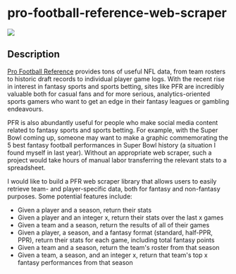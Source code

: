 # pro-football-reference-web-scraper

[![](https://img.shields.io/badge/project-link-green)](https://github.com/mjk2244/pro-football-reference-web-scraper)

## Description
[Pro Football Reference](https://www.pro-football-reference.com/) provides tons of useful NFL data, from team rosters to historic draft records to individual player game logs. With the recent rise in interest in fantasy sports and sports betting, sites like PFR are incredibly valuable both for casual fans and for more serious, analytics-oriented sports gamers who want to get an edge in their fantasy leagues or gambling endeavours.  

PFR is also abundantly useful for people who make social media content related to fantasy sports and sports betting. For example, with the Super Bowl coming up, someone may want to make a graphic commemorating the 5 best fantasy football performances in Super Bowl history (a situation I found myself in last year). Without an appropriate web scraper, such a project would take hours of manual labor transferring the relevant stats to a spreadsheet.

I would like to build a PFR web scraper library that allows users to easily retrieve team- and player-specific data, both for fantasy and non-fantasy purposes. Some potential features include:

- Given a player and a season, return their stats
- Given a player and an integer x, return their stats over the last x games
- Given a team and a season, return the results of all of their games
- Given a player, a season, and a fantasy format (standard, half-PPR, PPR), return their stats for each game, including total fantasy points
- Given a team and a season, return the team's roster from that season
- Given a team, a season, and an integer x, return that team's top x fantasy performances from that season
